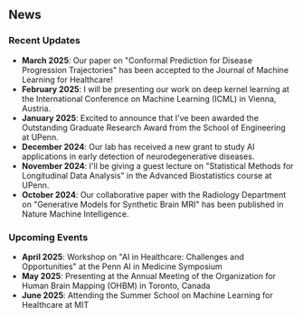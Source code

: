 ## News

### Recent Updates

- **March 2025**: Our paper on "Conformal Prediction for Disease Progression Trajectories" has been accepted to the Journal of Machine Learning for Healthcare!
- **February 2025**: I will be presenting our work on deep kernel learning at the International Conference on Machine Learning (ICML) in Vienna, Austria.
- **January 2025**: Excited to announce that I've been awarded the Outstanding Graduate Research Award from the School of Engineering at UPenn.
- **December 2024**: Our lab has received a new grant to study AI applications in early detection of neurodegenerative diseases.
- **November 2024**: I'll be giving a guest lecture on "Statistical Methods for Longitudinal Data Analysis" in the Advanced Biostatistics course at UPenn.
- **October 2024**: Our collaborative paper with the Radiology Department on "Generative Models for Synthetic Brain MRI" has been published in Nature Machine Intelligence.

### Upcoming Events

- **April 2025**: Workshop on "AI in Healthcare: Challenges and Opportunities" at the Penn AI in Medicine Symposium
- **May 2025**: Presenting at the Annual Meeting of the Organization for Human Brain Mapping (OHBM) in Toronto, Canada
- **June 2025**: Attending the Summer School on Machine Learning for Healthcare at MIT 